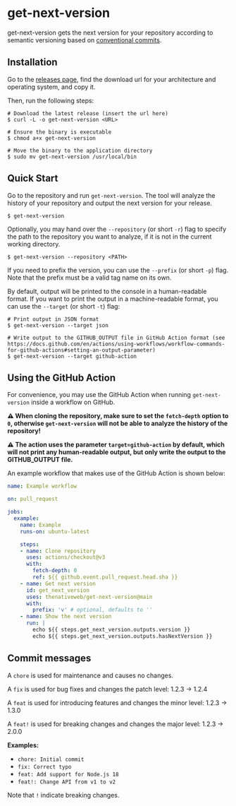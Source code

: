 # get-next-version

get-next-version gets the next version for your repository according to semantic versioning based on [conventional commits](https://www.conventionalcommits.org/en/v1.0.0/#specification).

## Installation

Go to the [releases page](https://github.com/thenativeweb/get-next-version/releases), find the download url for your architecture and operating system, and copy it.

Then, run the following steps:

```shell
# Download the latest release (insert the url here)
$ curl -L -o get-next-version <URL>

# Ensure the binary is executable
$ chmod a+x get-next-version

# Move the binary to the application directory
$ sudo mv get-next-version /usr/local/bin
```

## Quick Start

Go to the repository and run `get-next-version`. The tool will analyze the history of your repository and output the next version for your release.

```shell
$ get-next-version
```

Optionally, you may hand over the `--repository` (or short `-r`) flag to specify the path to the repository you want to analyze, if it is not in the current working directory.

```shell
$ get-next-version --repository <PATH>
```

If you need to prefix the version, you can use the `--prefix` (or short `-p`) flag. Note that the prefix must be a valid tag name on its own.

By default, output will be printed to the console in a human-readable format. If you want to print the output in a machine-readable format, you can use the `--target` (or short `-t`) flag:

```shell
# Print output in JSON format
$ get-next-version --target json

# Write output to the GITHUB_OUTPUT file in GitHub Action format (see https://docs.github.com/en/actions/using-workflows/workflow-commands-for-github-actions#setting-an-output-parameter)
$ get-next-version --target github-action
```

## Using the GitHub Action

For convenience, you may use the GitHub Action when running `get-next-version` inside a workflow on GitHub.

**⚠️ When cloning the repository, make sure to set the `fetch-depth` option to `0`, otherwise `get-next-version` will not be able to analyze the history of the repository!**

**⚠️ The action uses the parameter `target=github-action` by default, which will not print any human-readable output, but only write the output to the GITHUB_OUTPUT file.**

An example workflow that makes use of the GitHub Action is shown below:

```yaml
name: Example workflow

on: pull_request

jobs:
  example:
    name: Example
    runs-on: ubuntu-latest

    steps:
    - name: Clone repository
      uses: actions/checkout@v3
      with:
        fetch-depth: 0
        ref: ${{ github.event.pull_request.head.sha }}
    - name: Get next version
      id: get_next_version
      uses: thenativeweb/get-next-version@main
      with:
        prefix: 'v' # optional, defaults to ''
    - name: Show the next version
      run: |
        echo ${{ steps.get_next_version.outputs.version }}
        echo ${{ steps.get_next_version.outputs.hasNextVersion }}
```

## Commit messages

A `chore` is used for maintenance and causes no changes.

A `fix` is used for bug fixes and changes the patch level: 1.2.3 -> 1.2.4

A `feat` is used for introducing features and changes the minor level: 1.2.3 -> 1.3.0

A `feat!` is used for breaking changes and changes the major level: 1.2.3 -> 2.0.0

**Examples:**

- `chore: Initial commit`
- `fix: Correct typo`
- `feat: Add support for Node.js 18`
- `feat!: Change API from v1 to v2`

Note that `!` indicate breaking changes.
